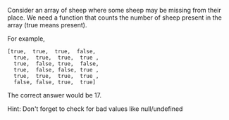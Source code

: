 Consider an array of sheep where some sheep may be missing from their place. We need a function that counts the number of sheep present in the array (true means present).

For example,

```
[true,  true,  true,  false,
  true,  true,  true,  true ,
  true,  false, true,  false,
  true,  false, false, true ,
  true,  true,  true,  true ,
  false, false, true,  true]
```

The correct answer would be 17.

Hint: Don't forget to check for bad values like null/undefined
